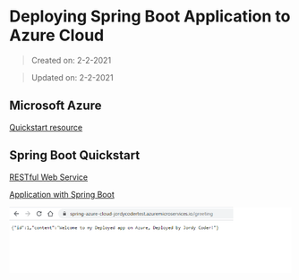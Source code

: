 # Deploying Spring Boot Application to Azure Cloud

>Created on: 2-2-2021

>Updated on: 2-2-2021



## Microsoft Azure 
[Quickstart resource](https://docs.microsoft.com/nl-nl/azure/spring-cloud/spring-cloud-quickstart?WT.mc_id=Portal-AppPlatformExtension&tabs=IntelliJ&pivots=programming-language-java)

## Spring Boot Quickstart
[RESTful Web Service](https://spring.io/guides/gs/spring-boot/)

[Application with Spring Boot](https://spring.io/guides/gs/rest-service/)

![greeting](img.png)
